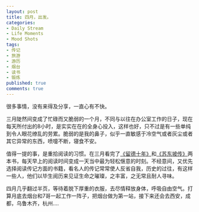 ```yaml
---
layout: post
title: 四月，出发。
categories:
- Daily Stream
- Life Moments
- Mood Shots
tags:
- 传记
- 旅游
- 游历
- 烟台
- 读书
- 锻炼
published: true
comments: true
---
```

<p>很多事情，没有来得及分享，一直心有不快。</p>

<p>三月陡然间变成了忙碌而又脆弱的一个月，不同与以往在办公室工作的日子，现在每天所付出的8小时，是实实在在的全身心投入，这样也好，只不过是有一些单纯到令人眼花缭乱的劳累。脆弱的是我的鼻子，似乎一直敏感于冷空气或者灰尘或者其它异常的东西，喷嚏不断，寝食不安。</p>

<p>值得一提的事，是重拾阅读的习惯。在三月看完了<a href="http://book.douban.com/subject/4250782/">《留德十年》</a>和<a href="http://book.douban.com/subject/3638750/">《苏东坡传》</a>两本书，每天早上的阅读时间变成一天当中最为轻松惬意的时刻。不经意间，又优先选择阅读传记方面的书籍，看名人的传记常常使人反省自我，历史的过往，有这样一些人，他们以毕生阅历来见证生命之璀璨，之丰富，之无常且耐人寻味。</p>

<p>四月几乎翻过半页，等待着脱下厚重的衣服，去尽情释放身体，呼吸自由空气。打算月底去烟台和7哥一起工作一阵子，把烟台做为第一站，接下来还会去西安，成都，乌鲁木齐，杭州....</p>
